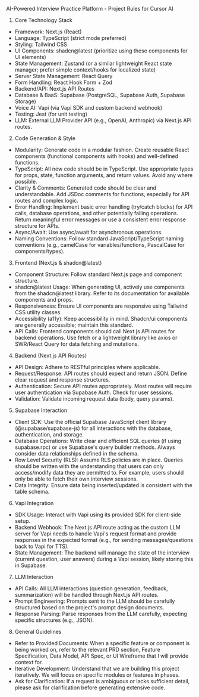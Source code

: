 AI-Powered Interview Practice Platform - Project Rules for Cursor AI
1. Core Technology Stack
- Framework: Next.js (React)
- Language: TypeScript (strict mode preferred)
- Styling: Tailwind CSS
- UI Components: shadcn@latest (prioritize using these components for UI elements)
- State Management: Zustand (or a similar lightweight React state manager; prefer simple context/hooks for localized state)
- Server State Management: React Query
- Form Handling: React Hook Form + Zod
- Backend/API: Next.js API Routes
- Database & BaaS: Supabase (PostgreSQL, Supabase Auth, Supabase Storage)
- Voice AI: Vapi (via Vapi SDK and custom backend webhook)
- Testing: Jest (for unit testing)
- LLM: External LLM Provider API (e.g., OpenAI, Anthropic) via Next.js API routes.

2. Code Generation & Style
- Modularity: Generate code in a modular fashion. Create reusable React components (functional components with hooks) and well-defined functions.
- TypeScript: All new code should be in TypeScript. Use appropriate types for props, state, function arguments, and return values. Avoid any where possible.
- Clarity & Comments: Generated code should be clear and understandable. Add JSDoc comments for functions, especially for API routes and complex logic.
- Error Handling: Implement basic error handling (try/catch blocks) for API calls, database operations, and other potentially failing operations. Return meaningful error messages or use a consistent error response structure for APIs.
- Async/Await: Use async/await for asynchronous operations.
- Naming Conventions: Follow standard JavaScript/TypeScript naming conventions (e.g., camelCase for variables/functions, PascalCase for components/types).

3. Frontend (Next.js & shadcn@latest)
- Component Structure: Follow standard Next.js page and component structure.
- shadcn@latest Usage: When generating UI, actively use components from the shadcn@latest library. Refer to its documentation for available components and props.
- Responsiveness: Ensure UI components are responsive using Tailwind CSS utility classes.
- Accessibility (a11y): Keep accessibility in mind. Shadcn/ui components are generally accessible; maintain this standard.
- API Calls: Frontend components should call Next.js API routes for backend operations. Use fetch or a lightweight library like axios or SWR/React Query for data fetching and mutations.

4. Backend (Next.js API Routes)
- API Design: Adhere to RESTful principles where applicable.
- Request/Response: API routes should expect and return JSON. Define clear request and response structures.
- Authentication: Secure API routes appropriately. Most routes will require user authentication via Supabase Auth. Check for user sessions.
- Validation: Validate incoming request data (body, query params).

5. Supabase Interaction
- Client SDK: Use the official Supabase JavaScript client library (@supabase/supabase-js) for all interactions with the database, authentication, and storage.
- Database Operations:
Write clear and efficient SQL queries (if using supabase.rpc) or use Supabase's query builder methods.
Always consider data relationships defined in the schema.
- Row Level Security (RLS): Assume RLS policies are in place. Queries should be written with the understanding that users can only access/modify data they are permitted to. For example, users should only be able to fetch their own interview sessions.
- Data Integrity: Ensure data being inserted/updated is consistent with the table schema.

6. Vapi Integration
- SDK Usage: Interact with Vapi using its provided SDK for client-side setup.
- Backend Webhook: The Next.js API route acting as the custom LLM server for Vapi needs to handle Vapi's request format and provide responses in the expected format (e.g., for sending messages/questions back to Vapi for TTS).
- State Management: The backend will manage the state of the interview (current question, user answers) during a Vapi session, likely storing this in Supabase.

7. LLM Interaction
- API Calls: All LLM interactions (question generation, feedback, summarization) will be handled through Next.js API routes.
- Prompt Engineering: Prompts sent to the LLM should be carefully structured based on the project's prompt design documents.
- Response Parsing: Parse responses from the LLM carefully, expecting specific structures (e.g., JSON).

8. General Guidelines
- Refer to Provided Documents: When a specific feature or component is being worked on, refer to the relevant PRD section, Feature Specification, Data Model, API Spec, or UI Wireframe that I will provide context for.
- Iterative Development: Understand that we are building this project iteratively. We will focus on specific modules or features in phases.
- Ask for Clarification: If a request is ambiguous or lacks sufficient detail, please ask for clarification before generating extensive code.
